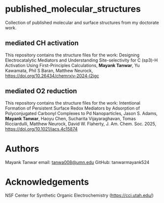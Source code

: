 # published_molecular_structures
 Collection of published molecular and surface structures from my doctorate work.

## mediated CH activation
This repository contains the structure files for the work: Designing Electrocatalytic Mediators and Understanding Site-selectivity for C (sp3)-H Activation Using First-Principles Calculations, 
**Mayank Tanwar**, Yu Kawamata, Phil S Baran, Matthew Neurock, https://doi.org/10.26434/chemrxiv-2024-l2jgc

## mediated O2 reduction
This repository contains the structure files for the work: Intentional Formation of Persistent Surface Redox Mediators by Adsorption of Polyconjugated Carbonyl Complexes to Pd Nanoparticles, 
Jason S. Adams, **Mayank Tanwar**, Haoyu Chen, Sucharita Vijayaraghavan, Tomas Ricciardulli, Matthew Neurock, David W. Flaherty, J. Am. Chem. Soc. 2025, https://doi.org/10.1021/jacs.4c15874




# Authors
Mayank Tanwar
email: tanwa008@umn.edu
GitHub: tanwarmayank524

# Acknowledgements
NSF Center for Synthetic Organic Electrochemistry (https://cci.utah.edu/)

